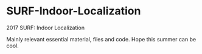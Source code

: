 # SURF-Indoor-Localization

2017 SURF: Indoor Localization <br />

Mainly relevant essential material, files and code. Hope this summer can be cool. <br />
